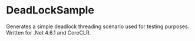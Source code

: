 # DeadLockSample
Generates a simple deadlock threading scenario used for testing purposes.  Written for .Net 4.6.1 and CoreCLR.
